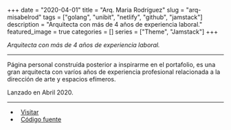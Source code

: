 +++ 
date = "2020-04-01"
title = "Arq. Maria Rodríguez"
slug = "arq-misabelrod"
tags = ["golang", "unibit", "netlify", "github", "jamstack"]
description = "Arquitecta con más de 4 años de experiencia laboral."
featured_image = true
categories = []
series = ["Theme", "Jamstack"]
+++

<p>
<em>Arquitecta con más de 4 años de experiencia laboral.</em>
</p>
<hr>
<p>
    Página personal construída posterior a inspirarme en el portafolio, es una gran arquitecta con varíos años de experiencia profesional relacionada a la dirección de arte y espacios efímeros.
</p>
<p>Lanzado en Abril 2020.</p>
<hr>
<ul>
	<li><i class="fa fa-terminal"></i>&nbsp; <a href="https://misabelrodriguez.com/">Visitar</a></li>
	<li><i class="fa fa-download"></i>&nbsp; <a href="https://github.com/stackbithq/stackbit-theme-phantom">Código fuente</a></li>
</ul>